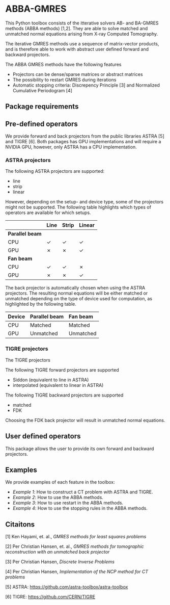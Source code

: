 # ABBA-GMRES
This Python toolbox consists of the itterative solvers AB- and BA-GMRES methods (ABBA methods) [1,2]. They are able to solve matched and unmatched normal equations arising from X-ray Computed Tomography.

The iterative GMRES methods use a sequence of matrix-vector products, and is therefore able to work with abstract user defined forward and backward projectors.

The ABBA GMRES methods have the following features
- Projectors can be dense/sparse matrices or abstract matrices
- The possibility to restart GMRES during iterations
- Automatic stopping criteria: Discrepency Principle [3] and Normalized Cumulative Periodogram [4]

## Package requirements


## Pre-defined operators
We provide forward and back projectors from the public libraries ASTRA [5] and TIGRE [6]. Both packages has GPU implementations and will require a NVIDIA GPU, however, only ASTRA has a CPU implementation. 

### ASTRA projectors

The following ASTRA projectors are supported:
- line
- strip
- linear

However, depending on the setup- and device type, some of the projectors might not be supported. The following table highlights which types of operators are available for which setups.

|      | Line    | Strip   | Linear |
|:---- |:--------|:--------|:-------|
|    __Parallel beam__             ||
|CPU   | &check; | &check; | &check;|
|GPU   | &cross; | &cross; | &check;|
|    __Fan beam__                  ||
|CPU   | &check; | &check; | &cross;|
|GPU   | &cross; | &cross; | &check;|

The back projector is automatically chosen when using the ASTRA projectors. The resulting normal equations will be either matched or unmatched depending on the type of device used for computation, as highlighted by the following table. 

| Device | Parallel beam | Fan beam  |
|:----------|:--------------|:----------|
| CPU | Matched       | Matched   |    
| GPU | Unmatched     | Unmatched |

### TIGRE projectors
The TIGRE projectors 

The following TIGRE forward projectors are supported
- Siddon (equivalent to line in ASTRA)
- interpolated (equivalent to linear in ASTRA)

The following TIGRE backward projectors are supported
- matched
- FDK

Choosing the FDK back projector will result in unmatched normal equations.

## User defined operators
This package allows the user to provide its own forward and backward projectors.




## Examples
We provide examples of each feature in the toolbox:
- _Example 1_: How to construct a CT problem with ASTRA and TIGRE.
- _Example 2_: How to use the ABBA methods.
- _Example 3_: How to use restart in the ABBA methods.
- _Example 4_: How to use the stopping rules in the ABBA methods.

## Citaitons
[1] Ken Hayami, et. al., _GMRES methods for least squares problems_

[2] Per Christian Hansen, et. al., _GMRES methods for tomographic reconstruction with an unmatched back projector_

[3] Per Christian Hansen, _Discrete Inverse Problems_

[4] Per Christian Hansen, _Implementation of the NCP method for CT problems_

[5] ASTRA: https://github.com/astra-toolbox/astra-toolbox

[6] TIGRE: https://github.com/CERN/TIGRE